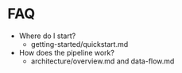 # FAQ

- Where do I start?
  - getting-started/quickstart.md
- How does the pipeline work?
  - architecture/overview.md and data-flow.md

